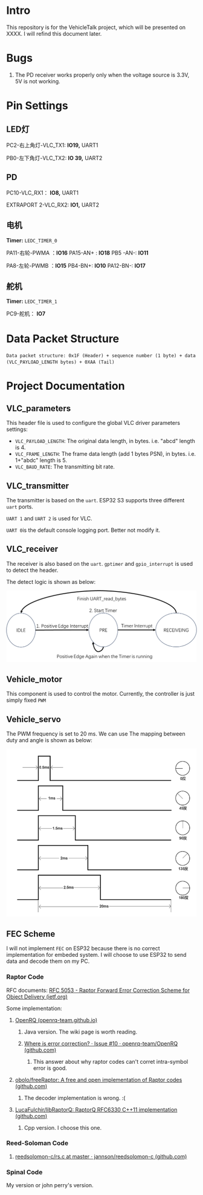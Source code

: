 # Intro

This repository is for the VehicleTalk project, which will be presented on XXXX. I will refind this document later.

# Bugs

1. The PD receiver works properly only when the voltage source is 3.3V, 5V is not working.

# Pin Settings

## LED灯

PC2-右上角灯-VLC_TX1: **IO19,**  UART1

PB0-左下角灯-VLC_TX2: **IO 39,**  UART2

## PD

PC10-VLC_RX1： **IO8,**  UART1

EXTRAPORT 2-VLC_RX2:	  **IO1,**  UART2

## 电机

**Timer:**  `LEDC_TIMER_0`

PA11-右轮-PWMA ：**IO16**
PA15-AN+ : **IO18**
PB5 -AN-:   **IO11**

PA8-左轮-PWMB ：**IO15**
PB4-BN+: **IO10**
PA12-BN-: **IO17**

## 舵机

**Timer:**  `LEDC_TIMER_1`

PC9-舵机： **IO7**

# Data Packet Structure

`Data packet structure: 0x1F (Header) + sequence number (1 byte) + data (VLC_PAYLOAD_LENGTH bytes) + 0XAA (Tail)`

# Project Documentation

## VLC_parameters

This header file is used to configure the global VLC driver parameters settings:

* `VLC_PAYLOAD_LENGTH`: The original data length, in bytes. i.e. "abcd" length is 4.
* `VLC_FRAME_LENGTH`: The frame data length (add 1 bytes PSN), in bytes. i.e. 1+"abdc" length is 5.
* `VLC_BAUD_RATE`: The transmitting bit rate.

## VLC_transmitter

The transmitter is based on the `uart`.  ESP32 S3 supports three different `uart` ports.

`UART 1` and `UART 2` is used for VLC.

`UART 0`is the default console logging port. Better not modify it.

## VLC_receiver

The receiver is also based on the `uart`. `gptimer` and `gpio_interrupt` is used to detect the header.

The detect logic is shown as below:

![image](assets/image-20240106175003-wdyijcd.png)

## Vehicle_motor

This component is used to control the motor. Currently, the controller is just simply fixed `PWM`

## Vehicle_servo

The PWM frequency is set to 20 ms. We can use 
The mapping between duty and angle is shown as below:

![image](assets/image-20240107112013-6shnbln.png)

## FEC Scheme

I will not implement `FEC` on ESP32 because there is no correct implementation for embeded system. I will choose to use ESP32 to send data and decode them on my PC.

### Raptor Code

RFC documents: [RFC 5053 - Raptor Forward Error Correction Scheme for Object Delivery (ietf.org)](https://datatracker.ietf.org/doc/html/rfc5053)

Some implementation:

1. [OpenRQ (openrq-team.github.io)](https://openrq-team.github.io/openrq/)

    1. Java version. The wiki page is worth reading.
    2. [Where is error correction? · Issue #10 · openrq-team/OpenRQ (github.com)](https://github.com/openrq-team/OpenRQ/issues/10)

        1. This answer about why raptor codes can't corret intra-symbol error is good.
2. [obolo/freeRaptor: A free and open implementation of Raptor codes (github.com)](https://github.com/obolo/freeRaptor)

    1. The decoder implementation is wrong. :(
3. [LucaFulchir/libRaptorQ: RaptorQ RFC6330 C++11 implementation (github.com)](https://github.com/LucaFulchir/libRaptorQ)

    1. Cpp version. I choose this one.

### Reed-Soloman Code

1. [reedsolomon-c/rs.c at master · jannson/reedsolomon-c (github.com)](https://github.com/jannson/reedsolomon-c/blob/master/rs.c)

### Spinal Code

My version or john perry's version.
